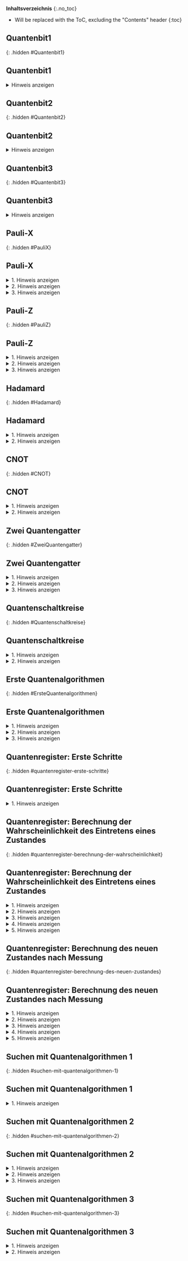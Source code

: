 <style>
  .hidden {
    visibility: hidden;
    height: 0px !important;
    padding: 0px !important;
    margin: 0px !important;
    border: 0px solid black !important;
  }
  .empty-space {
    width: 100%;
    height: 1500px;
  }
</style>

__Inhaltsverzeichnis__
{:.no_toc}
* Will be replaced with the ToC, excluding the "Contents" header
{:toc}

## Quantenbit1
{: .hidden #Quantenbit1}
<h2>Quantenbit1</h2> 
<details>
  <summary>Hinweis anzeigen</summary> 
  Umlaute werden aufgelöst (ü = ue ...). 
  Code besteht aus drei Zahlen.
</details>

## Quantenbit2
{: .hidden #Quantenbit2}
<h2>Quantenbit2</h2> 
<details>
  <summary>Hinweis anzeigen</summary> 
  Umlaute werden aufgelöst (ü = ue ...). 
  Code besteht aus drei Zahlen.
</details>

## Quantenbit3
{: .hidden #Quantenbit3}
<h2>Quantenbit3</h2> 
<details>
  <summary>Hinweis anzeigen</summary> 
  Umlaute werden aufgelöst (ü = ue ...). 
  Code besteht aus drei Zahlen.
</details>

## Pauli-X
{: .hidden #PauliX}
<h2>Pauli-X</h2> 
<details>
  <summary>1. Hinweis anzeigen</summary> 
  Das Vorzeichen ist Teil der Amplitude und muss mit vertauscht werden.
</details>
<details>
  <summary>2. Hinweis anzeigen</summary> 
  Teilweise handelt es sich um gleiche Antworten, welche lediglich anders umgeformt wurden.
</details>
<details>
  <summary>3. Hinweis anzeigen</summary> 
  Das Passwort ergibt sich aus den richtigen Antworten der vier Fragen. Der Code besteht aus sieben Zahlen. Es gibt also insgesamt sieben richtige Antworten.
</details>

## Pauli-Z
{: .hidden #PauliZ}
<h2>Pauli-Z</h2> 
<details>
  <summary>1. Hinweis anzeigen</summary> 
  Pauli-Z dreht das Vorzeichen da, wo das Bit |1> ist.
</details>
<details>
  <summary>2. Hinweis anzeigen</summary> 
  Teilweise handelt es sich um gleiche Antworten, welche lediglich anders umgeformt wurden.
</details>
<details>
  <summary>3. Hinweis anzeigen</summary> 
  Das Passwort ergibt sich aus den richtigen Antworten der vier Fragen. Der Code besteht aus fünf Zahlen. Es gibt also insgesamt fünf richtige Antworten.
</details>

## Hadamard
{: .hidden #Hadamard}
<h2>Hadamard</h2> 
<details>
  <summary>1. Hinweis anzeigen</summary> 
  Teilweise handelt es sich um gleiche Antworten, welche lediglich anders umgeformt wurden.
</details>
<details>
  <summary>2. Hinweis anzeigen</summary> 
  Das Passwort ergibt sich aus den richtigen Antworten der sieben Fragen. Der Code besteht aus zehn Zahlen. Es gibt also insgesamt zehn richtige Antworten.
</details>

## CNOT
{: .hidden #CNOT}
<h2>CNOT</h2> 
<details>
  <summary>1. Hinweis anzeigen</summary> 
  Teilweise handelt es sich um gleiche Antworten, welche lediglich anders umgeformt wurden.
</details>
<details>
  <summary>2. Hinweis anzeigen</summary> 
  Das Passwort ergibt sich aus den richtigen Antworten der drei Fragen. Der Code besteht aus vier Zahlen. Es gibt also insgesamt vier richtige Antworten.
</details>

## Zwei Quantengatter
{: .hidden #ZweiQuantengatter}
<h2>Zwei Quantengatter</h2> 
<details>
  <summary>1. Hinweis anzeigen</summary> 
  Zunächst muss das Hadamard-Gatter auf das dritte QuBit angewandt werden und anschließend das CNOT-Gatter auf das zweite und dritte QuBit. Hierbei Ist das zweite QuBit das Controllbit und das dritte QuBit das Targetbit.
</details>
<details>
  <summary>2. Hinweis anzeigen</summary> 
  Das vierstellige Passwort ergibt sich aus den ersten vier Nachkommastellen der Amplitude einer der acht Basiszustände.
</details>
<details>
  <summary>3. Hinweis anzeigen</summary> 
  Relevant ist der Basiszustand 110, denn die Notrufnummer für die Polizei lautet 110.
</details>


## Quantenschaltkreise
{: .hidden #Quantenschaltkreise}
<h2>Quantenschaltkreise</h2> 
<details>
  <summary>1. Hinweis anzeigen</summary> 
  Beispielhafte Berechnug des Codes: <br>
  Angenommen das Quantenregister befindet sich nach Anwendung des 1. Schaltkreises im Zustand 0,7071|011> + 0,7071|101>. <br>
  Der 1. Teil des Codes berechnet sich nun aus den 0en und 1en der Basiszustände mit einer Amplitude und deren Amplituden: <br>
  0,7071 + 0 + 1 + 1 + 0,7071 + 1 + 0 + 1 = 5,4142. <br>
  Das Komma wird für den Code ignoriert. Die erste Hälfte des Cods würde somit lauten: 54142
</details>
<details>
  <summary>2. Hinweis anzeigen</summary> 
  Auch die Vorzeichen der Amplituden sind für die Berechnung des Codes relevant.
</details>

## Erste Quantenalgorithmen
{: .hidden #ErsteQuantenalgorithmen}
<h2>Erste Quantenalgorithmen</h2> 
<details>
  <summary>1. Hinweis anzeigen</summary> 
  In dem Text verstecken sich Umschreibungen für verschiedene Algorithmen.
</details>
<details>
  <summary>2. Hinweis anzeigen</summary> 
  Das Passwort ergibt sich aus der richtigen Reihenfolge der Zahlen, die an den Algorithmen stehen.
</details>
<details>
  <summary>3. Hinweis anzeigen</summary> 
  Bei den Algorithmen handelt es sich um: <br>
  1: Superposition mit Verschränkung <br>
  2: Superposition ohne Verschränkung (Algorithmus: Zufallsgenerator) <br>
  3: Toffoli-Gatter <br>
  4: Algorithmus zur Teleportation <br>
  5: Bell-Messung <br>
  6: Algorithmus von Deutsch-Jozsa <br>
</details>

## Quantenregister: Erste Schritte
{: .hidden #quantenregister-erste-schritte}
<h2>Quantenregister: Erste Schritte</h2> 
<details>
  <summary>1. Hinweis anzeigen</summary> 
  Das Passwort ergibt sich aus den richtigen Antworten der fünf Fragen. Der Code besteht aus acht Zahlen. Es gibt also insgesamt acht richtige Antworten.
</details>

## Quantenregister: Berechnung der Wahrscheinlichkeit des Eintretens eines Zustandes
{: .hidden #quantenregister-berechnung-der-wahrscheinlichkeit}
<h2>Quantenregister: Berechnung der Wahrscheinlichkeit des Eintretens eines Zustandes</h2> 
<details>
  <summary>1. Hinweis anzeigen</summary> 
  Durch Quadrieren der absoluten Amplitude eines Basiszustandes erhaltet ihr die Wahrscheinlichkeit, dass dieser Basiszustand eintritt.
</details>
<details>
  <summary>2. Hinweis anzeigen</summary> 
  Durch Addieren der Wahrscheinlichkeiten der relevanten Basiszustände erhaltet ihr das gewünschte Ergebnis.
</details>
<details>
  <summary>3. Hinweis anzeigen</summary> 
  Die Wahrscheinlichkeit lässt sich als Bruch ausdrücken. Der Zähler des Bruchs ist bei A einzutragen, der Nenner bei B. Kürzt den Bruch so weit wie es geht.
</details>
<details>
  <summary>4. Hinweis anzeigen</summary> 
Hilft euch ein Beispiel aus dem Buch weiter? In Kapitel 8 von Bettina Just: Quantencomputing kompakt auf Seite 70 wird ein ähnlicher Fall durchgerechnet. Im nächsten Hinweis ist das korrekte Ergebnis mit Rechenweg hinterlegt.
</details>
<details>
  <summary>5. Hinweis anzeigen</summary>
  <img alt="loesung" src="https://user-images.githubusercontent.com/47390169/192494406-e7314ee2-18e3-444d-a3b5-f86c8ea469a6.png">
</details>

## Quantenregister: Berechnung des neuen Zustandes nach Messung
{: .hidden #quantenregister-berechnung-des-neuen-zustandes}
<h2>Quantenregister: Berechnung des neuen Zustandes nach Messung</h2> 
<details>
  <summary>1. Hinweis anzeigen</summary> 
  Es sind nur noch Basiszustände relevant, die mit einer 0 beginnen. Dadurch wird die Zustandsbeschreibung des Quantenregisters deutlich kürzer!
</details>
<details>
  <summary>2. Hinweis anzeigen</summary> 
  Die Amplituden der Basiszustände müssen neu berechnet werden. Die neu berechneten Amplituden sind in das Zahlenschloss einzugeben.
</details>
<details>
  <summary>3. Hinweis anzeigen</summary> 
 Die Amplituden gilt es mit der Wurzel der Wahrscheinlichkeit zu dividieren, dass das erste QBit den Wert |0> annimmt. 
</details>
<details>
  <summary>4. Hinweis anzeigen</summary>
  Hilft euch ein Beispiel aus dem Buch weiter? In Kapitel 8 von Bettina Just: Quantencomputing kompakt auf Seite 70 (unten) wird ein ähnlicher Fall durchgerechnet. Im nächsten Hinweis ist das korrekte Ergebnis mit Rechenweg hinterlegt.
</details>
<details>
  <summary>5. Hinweis anzeigen</summary>
<img alt="loesung" src="https://user-images.githubusercontent.com/47390169/192502083-3a47d638-8f94-4eb6-8ccb-854be9a61d98.png">
</details>

## Suchen mit Quantenalgorithmen 1
{: .hidden #suchen-mit-quantenalgorithmen-1}
<h2>Suchen mit Quantenalgorithmen 1</h2> 
<details>
  <summary>1. Hinweis anzeigen</summary> 
  Bei dem Suchalgorithmus handelt es sich um den Suchalgorithmus von Grover.
</details>

## Suchen mit Quantenalgorithmen 2
{: .hidden #suchen-mit-quantenalgorithmen-2}
<h2>Suchen mit Quantenalgorithmen 2</h2> 
<details>
  <summary>1. Hinweis anzeigen</summary> 
  Relevant sind die Punkte 3.1 und 3.2 der vorherigen Frage.
</details>
<details>
  <summary>2. Hinweis anzeigen</summary> 
  Für N=4 kann der Amplitudenmittelwert wie folgt berechnet werden: (3 * (1/2) - 1 * (1/2)) / 4 = 1/4.
</details>
<details>
  <summary>3. Hinweis anzeigen</summary> 
  Weitere Informationen könnten auch in "Quantum Computing verstehen" von Homeister, Kapitel 6.2 zu finden sein.
</details>

## Suchen mit Quantenalgorithmen 3
{: .hidden #suchen-mit-quantenalgorithmen-3}
<h2>Suchen mit Quantenalgorithmen 3</h2> 
<details>
  <summary>1. Hinweis anzeigen</summary> 
  Klassiche Suchalgorithmen auf klassischen Rechnern liegen (bei unsortierten Daten) in der Komplexitätsklasse O(n).
</details>
<details>
  <summary>2. Hinweis anzeigen</summary>
  Weitere Informationen könnten auch in "Quantum Computing verstehen" von Homeister, Kapitel 6.3 zu finden sein.
</details>

<div class="empty-space"></div>

<a href="/spqr-hinweise/">Zurück nach oben</p>
